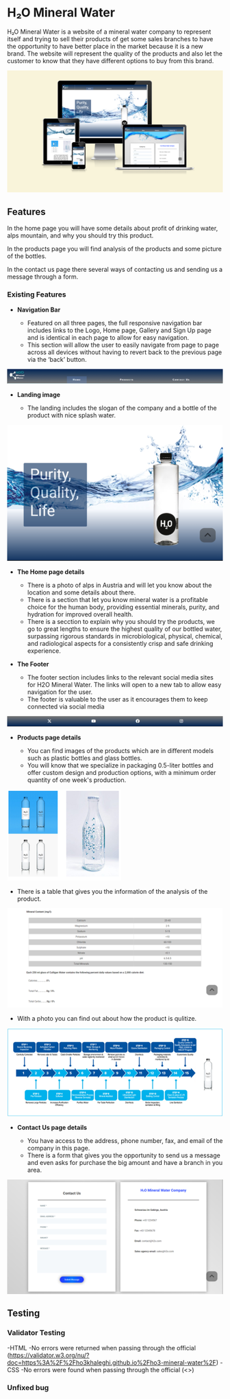 # H&#8322;O Mineral Water

H&#8322;O Mineral Water is a website of a mineral water company to represent itself and trying to sell their products of get some sales branches to have the opportunity to have better place in the market because it is a new brand. The website will represent the quality of the products and also let the customer to know that they have different options to buy from this brand.

![Responsice Mockup](https://github.com/ho3khaleghi/ho3-mineral-water/blob/main/assets/screenshots/h2o-responsive-mockup.png)

## Features

In the home page you will have some details about profit of drinking water, alps mountain, and why you should try this product.

In the products page you will find analysis of the products and some picture of the bottles.

In the contact us page there several ways of contacting us and sending us a message through a form.

### Existing Features

- __Navigation Bar__

  - Featured on all three pages, the full responsive navigation bar includes links to the Logo, Home page, Gallery and Sign Up page and is identical in each page to allow for easy navigation.
  - This section will allow the user to easily navigate from page to page across all devices without having to revert back to the previous page via the ‘back’ button.

![Nav Bar](https://github.com/ho3khaleghi/ho3-mineral-water/blob/main/assets/screenshots/header-section.png)

- __Landing image__

  - The landing includes the slogan of the company and a bottle of the product with nice splash water.

![Landing Image](https://github.com/ho3khaleghi/ho3-mineral-water/blob/main/assets/screenshots/landing-image.png)

- __The Home page details__

  - There is a photo of alps in Austria and will let you know about the location and some details about there.
  - There is a section that let you know mineral water is a profitable choice for the human body, providing essential minerals, purity, and hydration for improved overall health.
  - There is a secction to explain why you should try the products, we go to great lengths to ensure the highest quality of our bottled water, surpassing rigorous standards in microbiological, physical, chemical, and radiological aspects for a consistently crisp and safe drinking experience.

- __The Footer__

  - The footer section includes links to the relevant social media sites for H2O Mineral Water. The links will open to a new tab to allow easy navigation for the user.
  - The footer is valuable to the user as it encourages them to keep connected via social media

![Footer](https://github.com/ho3khaleghi/ho3-mineral-water/blob/main/assets/screenshots/footer.png)

- __Products page details__

  - You can find images of the products which are in different models such as plastic bottles and glass bottles.
  - You will know that we specialize in packaging 0.5-liter bottles and offer custom design and production options, with a minimum order quantity of one week's production.

![Bottles](https://github.com/ho3khaleghi/ho3-mineral-water/blob/main/assets/screenshots/products.png)

  - There is a table that gives you the information of the analysis of the product.

![Table](https://github.com/ho3khaleghi/ho3-mineral-water/blob/main/assets/screenshots/analysis-section.png)

  - With a photo you can find out about how the product is qulitize.

![Quality Steps](https://github.com/ho3khaleghi/ho3-mineral-water/blob/main/assets/screenshots/quality-steps.png)

- __Contact Us page details__

  - You have access to the address, phone number, fax, and email of the company in this page.
  - There is a form that gives you the opportunity to send us a message and even asks for purchase the big amount and have a branch in you area.

![Contact Us](https://github.com/ho3khaleghi/ho3-mineral-water/blob/main/assets/screenshots/contact-page.png)

## Testing

### Validator Testing

-HTML
    -No errors were returned when passing through the official (<https://validator.w3.org/nu/?doc=https%3A%2F%2Fho3khaleghi.github.io%2Fho3-mineral-water%2F>)
-CSS
    -No errors were found when passing through the official (<>)

### Unfixed bug
